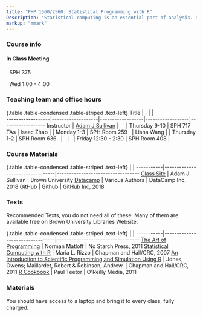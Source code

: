 ```yaml
---
title: "PHP 1560/2560: Statistical Programming with R"
Description: "Statistical computing is an essential part of analysis. Statisticians need not only be able to run existing computer software but understand how that software functions. Students will learn fundamental concepts - Data Management, Data types, Data cleaning and manipulation, databases, graphics, functions, loops, simulation and Markov Chain Monte Carlo through working with various statistical analysis. Students will learn to write code in an organized fashion with comments. "
markup: "mmark"
---
```


### Course info

#### In Class Meeting

<font color="#6CA0DC"><i class="fas fa-university fa-lg"></i></font> &nbsp; SPH 375 

<font color="#6CA0DC"><i class="fas fa-calendar-alt fa-lg"></i></font> &nbsp;  Wed 1:00 - 4:00


### Teaching team and office hours 

{.table .table-condensed .table-striped .text-left}
<span>Title</span>     | <span></span>     | <span></span>    | <span></span>    |  <span></span>      
------------------|-------------------|------------------|------------------|------------------ 
Instructor        | [Adam J Sullivan](https://vivo.brown.edu/display/asulliv3) | <a href="mailto:adam_sullivan@brown.edu" title="email"><i class="fa fa-envelope"></i></a> &nbsp; <a href="https://github.com/sullivanstatistics" title="GitHub"><i class="fa fa-github"></i></a> &nbsp; <a href="https://twitter.com/sullivanstats" title="Twitter"><i class="fa fa-twitter"></i></a> | Thursday 9-10  | SPH 717
TAs     |  Isaac Zhao | <a href="mailto:isaac_zhao@brown.edu" title="email"><i class="fa fa-envelope"></i></a>  | Monday 1-3 | SPH Room 259
&nbsp; | Lisha Wang | <a href="mailto:lisha_wang@brown.edu" title="email"><i class="fa fa-envelope"></i></a>  | Thursday 1-2 | SPH Room 636
&nbsp; | &nbsp; | &nbsp; | Friday 12:30 - 2:30 | SPH Room 408
 | 
### Course Materials

{.table .table-condensed .table-striped .text-left}
 <span></span>     | <span></span> | <span></span> 
-----------|---------------------------------|----------------------------------
[Class Site](http://php-1560-2560.github.io/) | Adam J Sullivan | Brown University
[Datacamp](https://www.datacamp.com/) | Various Authors | DataCamp Inc, 2018
[GitHub](https://www.github.com/) | Github | GitHub Inc, 2018

                  

### Texts

Recommended Texts, you do not need all of these. Many of them are available free on Brown University Libraries Website. 

{.table .table-condensed .table-striped .text-left}
 <span></span>     | <span></span> | <span></span> 
-----------|---------------------------------|----------------------------------
[The Art of Programming](https://www.nostarch.com/artofr.htm) | Norman Matloff | No Starch Press, 2011
[Statistical Computing with R](https://www.crcpress.com/Statistical-Computing-with-R/Rizzo/9781584885450) | Maria L. Rizzo | Chapman and Hall/CRC, 2007
[An Introduction to Scientific Programming and Simulation Using R](https://www.crcpress.com/Introduction-to-Scientific-Programming-and-Simulation-Using-R-Second-Edition/Jones-Maillardet-Robinson/9781466569997) | Jones, Owens; Maillardet, Robert & Robinson, Andrew. | Chapman and Hall/CRC, 2011
[R Cookbook](http://shop.oreilly.com/product/9780596809164.do) | Paul Teetor | O'Reilly Media, 2011








### Materials

You should have access to a laptop and bring it to every class, fully charged.

